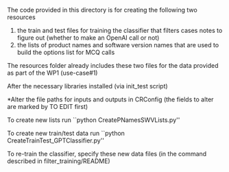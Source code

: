 The code provided in this directory is for creating the following two resources


1. the train and test files for training the classifier that filters cases notes to figure out (whether to make an OpenAI call or not)
2. the lists of product names and software version names that are used to build the options list for MCQ calls

The resources folder already includes these two files for the data provided as part of the WP1 (use-case#1)

After the necessary libraries installed (via init_test script)

*Alter the file paths for inputs and outputs in CRConfig (the fields to alter are marked by TO EDIT first)

To create new lists run
``python CreatePNamesSWVLists.py''


To create new train/test data run
``python CreateTrainTest_GPTClassifier.py''


To re-train the classifier, specify these new data files (in the command described in filter_training/README)








